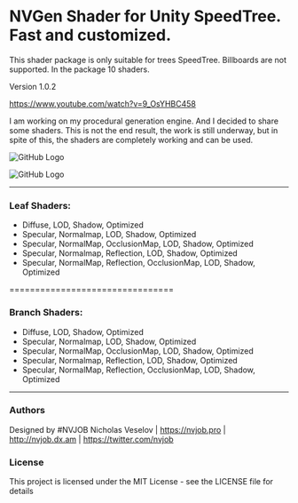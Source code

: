 # NVGen Shader for Unity SpeedTree. Fast and customized.

This shader package is only suitable for trees SpeedTree. Billboards are not supported. In the package 10 shaders.

Version 1.0.2

https://www.youtube.com/watch?v=9_OsYHBC458

I am working on my procedural generation engine. And I decided to share some shaders. This is not the end result, the work is still underway, but in spite of this, the shaders are completely working and can be used.

![GitHub Logo](https://lh3.googleusercontent.com/gYBpbZbqEIP-f06UX_7fSfziRrMF3ON77ih1WrYs7f7LhchYVIIe_BiFYquwL5L9LAaKze71G3eh2GL-e9TMXuL6XHFzg-HegpLDokqw_eb7TgReypI_2xdlFtrtOZe5sg305rsEnime2706NulDyvl9SO1tEcQl692q5D8Afc7gOH9637E9ns4jB52cuXdaDndk7D7mX7VpFSqv6wBNziOs7eN3KXFrh5bVmB_Au0rEYuZC9kcIlF_cKYBzkPz27TyU80JboGrgBibR57HQUk7EfV_wOGAnPbcdpydZ2UjDlT3yHCyZbcQSyZZnfsCGONrjS8bN4WxoY4dmTRdILj4l1B6t_W0RXZUjdV_54K480KvFdgYjkj3qLeBRa_Im1lbTXZ95HSlGFNn3beg-Hh8imSRu6MVJivOJNUn9ucxgwYTJcNpqUU60BG6-yFwYLdyOOYGeLj7BB6BuFOxqFfj0t_DXWOrae51gIxPwdTiVvKrfJ-Nv54sj-ZxYcEvetI0wpraWqhrovqLgodwpUg0bfubGDW0z9nKsns8I3p0IEZnV-NQgmipjDkFLY58TUswiN4rA3jp_SFJjC-tMo3L3kiFIfHjgIcGT8rtmWgzZR1dh1JNqcgXtCVMbMC4Wf-5j5IAhmOKpmSNF5Goqux2aEhsapMjZTJRBFmOT8ZOvISDKb5XYUAZQ61VcydNU5WPM0GGBH6J8A4wc5edEwMxY=w1638-h907-no)

![GitHub Logo](https://lh3.googleusercontent.com/mDzKmEJZSEhjLCJNQlSG6y92DELuVTguNBlq7aAazg1UpLmQtUYUNhYGS1h1cSPmttgk0eh3EHZRQo_ObJ8LlE1rOpWDy96uCosXxHXTFSpQt_GiGpeEiRYUGv8nNzThZJC9bolYCecgW6VZ7QwLos3KtAAWAskrA6HpP5QkmZ1J2yKt_iI2wRtH4PJh2VaVBaUJGeB2aDN7e5EwA4-9Nw5FLF-izoiuJ5Jeo_dqPFiDhxLkNTO2ys_Vaxn5mUbR-iekw3JtSXc3AiCzcH5Gyuh_5Vrweqh-szhru0aFyLNNqBlsyBpdYrLQeWcwLJ_YFGTnMEX9bTGrJ2FpSanfSm1awTr9AkGDDd1_pefRpaiU8N6tS2mcvLoTKsoW-ruTj7OZRqfmgT4ENvHT9Mbi1QcqfPNC4WoJCP1f0XV32-bHzy7_R9R40b_IDnIrS8AvQQlbFTVRZY22ySWfG6J6Zoa7T53FRtBA5zLGkMF2ab60yGrQPv4BKhtWHu--jWgWDUS7E_qS-KFNOyLwlK5ITZtRmrKE471yUsGGSW9mGThrlHGdmPG2Y2qB3SgCc3A2tC5_nYpXOXZUBa60ctm62U_o0NYdZRUWl5-cGDRB0InuW8GMevafztkpTqHfq8fxbA6IaD8Ax4cOdHPJJZ8mJAcHGUKkO-RPduQnPqLgD_g1hIr89SbU0Ur73CJ5wNAKXnto6LxSf9oKqa58PDUCvAFX=w1145-h742-no)

------------------------------------

### Leaf Shaders:
- Diffuse, LOD, Shadow, Optimized
- Specular, Normalmap, LOD, Shadow, Optimized
- Specular, NormalMap, OcclusionMap, LOD, Shadow, Optimized
- Specular, Normalmap, Reflection, LOD, Shadow, Optimized
- Specular, NormalMap, Reflection, OcclusionMap, LOD, Shadow, Optimized

================================

### Branch Shaders:
- Diffuse, LOD, Shadow, Optimized
- Specular, Normalmap, LOD, Shadow, Optimized
- Specular, NormalMap, OcclusionMap, LOD, Shadow, Optimized
- Specular, Normalmap, Reflection, LOD, Shadow, Optimized
- Specular, NormalMap, Reflection, OcclusionMap, LOD, Shadow, Optimized

------------------------------------

### Authors
Designed by #NVJOB Nicholas Veselov | https://nvjob.pro | http://nvjob.dx.am | https://twitter.com/nvjob

### License
This project is licensed under the MIT License - see the LICENSE file for details
